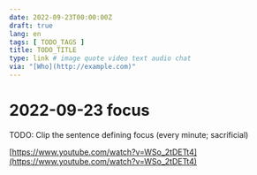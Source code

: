 ```yaml
---
date: 2022-09-23T00:00:00Z
draft: true
lang: en
tags: [ TODO_TAGS ]
title: TODO_TITLE
type: link # image quote video text audio chat
via: "[Who](http://example.com)"
---
```



# 2022-09-23 focus


TODO: Clip the sentence defining focus (every minute; sacrificial)

[https://www.youtube.com/watch?v=WSo_2tDETt4](https://www.youtube.com/watch?v=WSo_2tDETt4)

